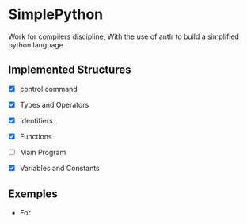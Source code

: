 # SimplePython
Work for compilers discipline, With the use of antlr to build a simplified python language.

## Implemented Structures
- [x] control command
- [x] Types and Operators
- [x] Identifiers
- [x] Functions
- [ ] Main Program
- [X] Variables and Constants


## Exemples

* For 
```

```
